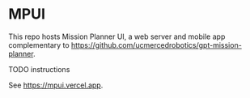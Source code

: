 # MPUI

This repo hosts Mission Planner UI, a web server and mobile app complementary to https://github.com/ucmercedrobotics/gpt-mission-planner.

TODO instructions

See https://mpui.vercel.app.
